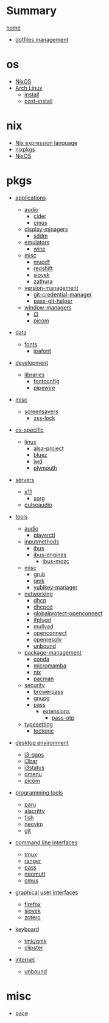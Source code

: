 # Summary

[home](README.md)

- [dotfiles management](dotfiles.md)

# os

- [NixOS](nixos.md)
- [Arch Linux](arch.md)
  - [install](./os/arch/install.md)
  - [post-install](./os/arch/post-install.md)

# nix

- [Nix expression language]()
- [nixpkgs]()
- [NixOS]()

# pkgs

- [applications]()
  - [audio]()
    - [cider](./pkgs/applications/audio/cider.md)
    - [cmus](./pkgs/applications/audio/cmus.md)
  - [display-mjnagers]()
    - [sddm](./pkgs/applications/display-managers/sddm.md)
  - [emulators]()
    - [wine](./pkgs/applications/emulators/wine.md)
  - [misc]()
    - [mupdf](./pkgs/applications/misc/mupdf.md)
    - [redshift](./pkgs/applications/misc/redshift.md)
    - [sioyek](./pkgs/applications/misc/sioyek.md)
    - [zathura](./pkgs/applications/misc/zathura.md)
  - [version-management]()
    - [git-credential-manager](./pkgs/applications/version-management/git-credential-manager.md)
    - [pass-git-helper](./pkgs/applications/version-management/pass-git-helper.md)
  - [window-managers]()
    - [i3](./pkgs/applications/window-managers/i3.md)
    - [picom](./pkgs/applications/window-managers/picom.md)
- [data]()
  - [fonts]()
    - [ipafont](./pkgs/data/fonts/ipafont.md)
- [development]()
  - [libraries]()
    - [fontconfig](./pkgs/development/libraries/fontconfig.md)
    - [pipewire](./pkgs/development/libraries/pipewire.md)
- [misc]()
  - [screensavers]()
    - [xss-lock](./pkgs/misc/screensavers/xss-lock.md)
- [os-specific]()
  - [linux]()
    - [alsa-project](./pkgs/os-specific/linux/alsa-project.md)
    - [bluez](./pkgs/os-specific/linux/bluez.md)
    - [iwd](./pkgs/os-specific/linux/iwd.md)
    - [plymouth](./pkgs/os-specific/linux/plymouth.md)
- [servers]()
  - [x11]()
    - [xorg](./pkgs/servers/x11/xorg.md)
  - [pulseaudio](./pkgs/servers/pulseaudio.md)
- [tools]()

  - [audio]()
    - [playerctl](./pkgs/tools/audio/playerctl.md)
  - [inputmethods]()
    - [ibus](./pkgs/tools/inputmethods/ibus.md)
    - [ibus-engines]()
      - [ibus-mozc](./pkgs/tools/inputmethods/ibus-engines/ibus-mozc.md)
  - [misc]()
    - [grub](./pkgs/tools/misc/grub.md)
    - [qmk](./pkgs/tools/misc/qmk.md)
    - [yubikey-manager](./pkgs/tools/misc/yubikey-manager.md)
  - [networking]()
    - [dhcp](./pkgs/tools/networking/dhcp.md)
    - [dhcpcd](./pkgs/tools/networking/dhcpcd.md)
    - [globalprotect-openconnect](./pkgs/tools/networking/globalprotect-openconnect.md)
    - [ifplugd](./pkgs/tools/networking/ifplugd.md)
    - [mullvad](./pkgs/tools/networking/mullvad.md)
    - [openconnect](./pkgs/tools/networking/openconnect.md)
    - [openresolv](./pkgs/tools/networking/openresolv.md)
    - [unbound](./pkgs/tools/networking/unbound.md)
  - [package-management]()
    - [conda](./pkgs/tools/package-management/conda.md)
    - [micromamba](./pkgs/tools/package-management/micromamba.md)
    - [nix](./pkgs/tools/package-management/nix.md)
    - [pacman](./pkgs/tools/package-management/pacman.md)
  - [security]()
    - [browerpass](./pkgs/tools/security/browserpass.md)
    - [gnupg](./pkgs/tools/security/gnupg.md)
    - [pass](./pkgs/tools/security/pass/README.md)
      - [extensions]()
        - [pass-otp](./pkgs/tools/security/pass/extensions/otp.md)
  - [typesetting]()
    - [tectonic](./pkgs/tools/typesetting/tectonic.md)

- [desktop environment]()
  - [i3-gaps]()
  - [i3bar]()
  - [i3status]()
  - [dmenu]()
  - [picom]()
- [programming tools]()
  - [paru]()
  - [alacritty](alacritty.md)
  - [fish](fish.md)
  - [neovim](neovim.md)
  - [git](git.md)
- [command line interfaces]()
  - [tmux](tmux.md)
  - [ranger](ranger.md)
  - [pass](pass.md)
  - [neomutt](neomutt.md)
  - [cmus](cmus.md)
- [graphical user interfaces]()
  - [firefox]()
  - [sioyek]()
  - [zotero]()
- [keyboard]()
  - [tmk/qmk]()
  - [clipster](clipboard.md)
- [internet]()
  - [unbound](unbound.md)

# misc

- [pace](./misc/pace.md)
